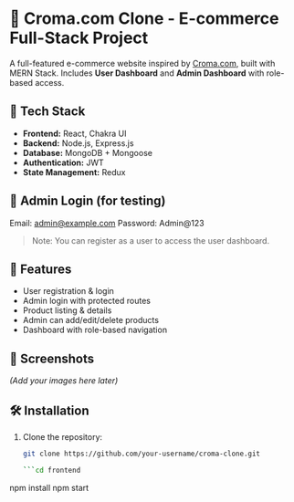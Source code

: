 # 🛒 Croma.com Clone - E-commerce Full-Stack Project

A full-featured e-commerce website inspired by [Croma.com](https://www.croma.com), built with MERN Stack. Includes **User Dashboard** and **Admin Dashboard** with role-based access.

## 🔧 Tech Stack

- **Frontend:** React, Chakra UI
- **Backend:** Node.js, Express.js
- **Database:** MongoDB + Mongoose
- **Authentication:** JWT
- **State Management:** Redux

## 🔐 Admin Login (for testing)

Email: admin@example.com
Password: Admin@123

> Note: You can register as a user to access the user dashboard.

## 🚀 Features

- User registration & login
- Admin login with protected routes
- Product listing & details
- Admin can add/edit/delete products
- Dashboard with role-based navigation

## 📸 Screenshots

*(Add your images here later)*

## 🛠️ Installation

1. Clone the repository:
   ```bash
   git clone https://github.com/your-username/croma-clone.git

   ```cd frontend
npm install
npm start
```
